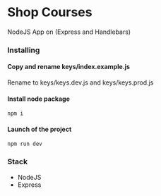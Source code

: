 # Shop Courses

NodeJS App on (Express and Handlebars)

### Installing

#### Copy and rename keys/index.example.js

Rename to keys/keys.dev.js and keys/keys.prod.js

#### Install node package

```
npm i
```

#### Launch of the project

```
npm run dev
```

### Stack

- NodeJS
- Express
